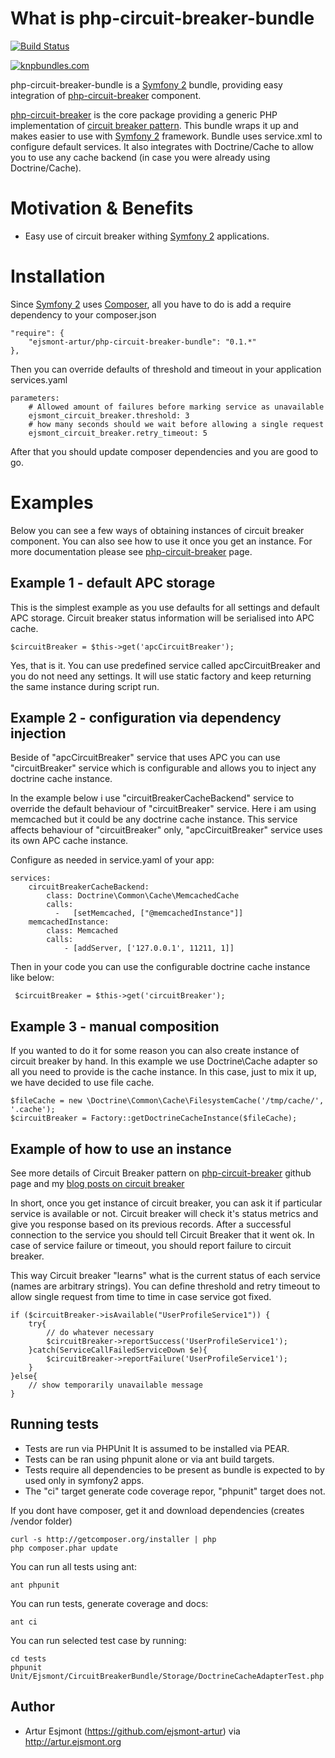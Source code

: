 # What is php-circuit-breaker-bundle

[![Build Status](https://travis-ci.org/ejsmont-artur/php-circuit-breaker-bundle.png?branch=master)](https://travis-ci.org/ejsmont-artur/php-circuit-breaker-bundle)

[![knpbundles.com](http://knpbundles.com/ejsmont-artur/php-circuit-breaker-bundle/badge-short)](http://knpbundles.com/ejsmont-artur/php-circuit-breaker-bundle)

php-circuit-breaker-bundle is a [Symfony 2](https://github.com/symfony/symfony) bundle, providing easy integration of [php-circuit-breaker](https://github.com/ejsmont-artur/php-circuit-breaker) component.

[php-circuit-breaker](https://github.com/ejsmont-artur/php-circuit-breaker) is the core package providing a generic 
PHP implementation of [circuit breaker pattern](http://artur.ejsmont.org/blog/circuit-breaker). This bundle wraps it up 
and makes easier to use with [Symfony 2](https://github.com/symfony/symfony) framework.
Bundle uses service.xml to configure default services. It also integrates with Doctrine/Cache to allow you to use any 
cache backend (in case you were already using Doctrine/Cache).

# Motivation & Benefits

* Easy use of circuit breaker withing [Symfony 2](https://github.com/symfony/symfony) applications.

# Installation

Since [Symfony 2](https://github.com/symfony/symfony) uses [Composer](http://getcomposer.org/), all you have to do is add a require dependency to your composer.json

    "require": {
        "ejsmont-artur/php-circuit-breaker-bundle": "0.1.*"
    },

Then you can override defaults of threshold and timeout in your application services.yaml

    parameters:
        # Allowed amount of failures before marking service as unavailable
        ejsmont_circuit_breaker.threshold: 3
        # how many seconds should we wait before allowing a single request
        ejsmont_circuit_breaker.retry_timeout: 5

After that you should update composer dependencies and you are good to go.

# Examples

Below you can see a few ways of obtaining instances of circuit breaker component. You can also see how to use it once
you get an instance. For more documentation please see [php-circuit-breaker](https://github.com/ejsmont-artur/php-circuit-breaker) page.

## Example 1 - default APC storage

This is the simplest example as you use defaults for all settings and default APC storage.
Circuit breaker status information will be serialised into APC cache.

    $circuitBreaker = $this->get('apcCircuitBreaker');

Yes, that is it. You can use predefined service called apcCircuitBreaker and you do not need any settings.
It will use static factory and keep returning the same instance during script run.

## Example 2 - configuration via dependency injection

Beside of "apcCircuitBreaker" service that uses APC you can use "circuitBreaker" service which is configurable and
allows you to inject any doctrine cache instance.

In the example below i use "circuitBreakerCacheBackend" service to override the default behaviour of "circuitBreaker" 
service. Here i am using memcached but it could be any doctrine cache instance. This service affects behaviour of 
"circuitBreaker" only, "apcCircuitBreaker" service uses its own APC cache instance.

Configure as needed in service.yaml of your app:

    services:
        circuitBreakerCacheBackend:
            class: Doctrine\Common\Cache\MemcachedCache
            calls:
              -   [setMemcached, ["@memcachedInstance"]]
        memcachedInstance:
            class: Memcached
            calls:
                - [addServer, ['127.0.0.1', 11211, 1]]

Then in your code you can use the configurable doctrine cache instance like below:

     $circuitBreaker = $this->get('circuitBreaker');

## Example 3 - manual composition

If you wanted to do it for some reason you can also create instance of circuit breaker by hand.
In this example we use Doctrine\Cache adapter so all you need to provide is the cache instance.
In this case, just to mix it up, we have decided to use file cache.

    $fileCache = new \Doctrine\Common\Cache\FilesystemCache('/tmp/cache/', '.cache');
    $circuitBreaker = Factory::getDoctrineCacheInstance($fileCache);

## Example of how to use an instance

See more details of Circuit Breaker pattern on [php-circuit-breaker](https://github.com/ejsmont-artur/php-circuit-breaker) 
github page and my [blog posts on circuit breaker](http://artur.ejsmont.org/blog/circuit-breaker)

In short, once you get instance of circuit breaker, you can ask it if particular service is available or not.
Circuit breaker will check it's status metrics and give you response based on its previous records.
After a successful connection to the service you should tell Circuit Breaker that it went ok. In case of service 
failure or timeout, you should report failure to circuit breaker.

This way Circuit breaker "learns" what is the current status of each service (names are arbitrary strings).
You can define threshold and retry timeout to allow single request from time to time in case service got fixed.

    if ($circuitBreaker->isAvailable("UserProfileService1")) {
        try{
            // do whatever necessary
            $circuitBreaker->reportSuccess('UserProfileService1');
        }catch(ServiceCallFailedServiceDown $e){
            $circuitBreaker->reportFailure('UserProfileService1');
        }
    }else{
        // show temporarily unavailable message
    }   

## Running tests

* Tests are run via PHPUnit It is assumed to be installed via PEAR.
* Tests can be ran using phpunit alone or via ant build targets.
* Tests require all dependencies to be present as bundle is expected to by used only in symfony2 apps.
* The "ci" target generate code coverage repor, "phpunit" target does not.

If you dont have composer, get it and download dependencies (creates /vendor folder)

    curl -s http://getcomposer.org/installer | php
    php composer.phar update

You can run all tests using ant:

    ant phpunit

You can run tests, generate coverage and docs:

    ant ci

You can run selected test case by running:

    cd tests
    phpunit Unit/Ejsmont/CircuitBreakerBundle/Storage/DoctrineCacheAdapterTest.php

## Author

* Artur Esjmont (https://github.com/ejsmont-artur) via http://artur.ejsmont.org
